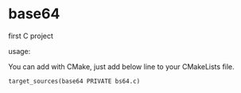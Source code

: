 # base64

first C project

usage:

You can add with CMake, just add below line to your CMakeLists file.

<code>target_sources(base64 PRIVATE bs64.c)</code>
